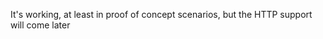 <!--title:Testing HTTP Endpoints with Alba-->

It's working, at least in proof of concept scenarios, but the HTTP support will come later

